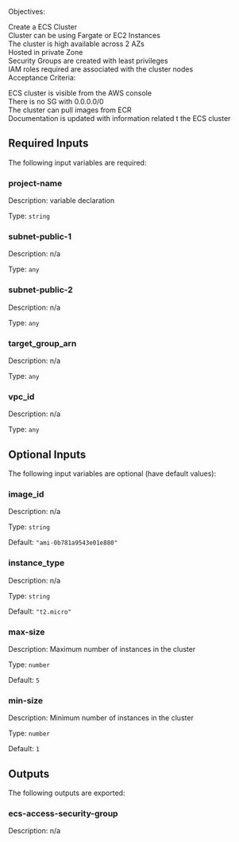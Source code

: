 Objectives:

Create a ECS Cluster  
Cluster can be using Fargate or EC2 Instances  
The cluster is high available across 2 AZs  
Hosted in private Zone  
Security Groups are created with least privileges  
IAM roles required are associated with the cluster nodes  
Acceptance Criteria:

ECS cluster is visible from the AWS console  
There is no SG with 0.0.0.0/0  
The cluster can pull images from ECR  
Documentation is updated with information related t the ECS cluster

## Required Inputs

The following input variables are required:

### project-name

Description: variable declaration

Type: `string`

### subnet-public-1

Description: n/a

Type: `any`

### subnet-public-2

Description: n/a

Type: `any`

### target\_group\_arn

Description: n/a

Type: `any`

### vpc\_id

Description: n/a

Type: `any`

## Optional Inputs

The following input variables are optional (have default values):

### image\_id

Description: n/a

Type: `string`

Default: `"ami-0b781a9543e01e880"`

### instance\_type

Description: n/a

Type: `string`

Default: `"t2.micro"`

### max-size

Description: Maximum number of instances in the cluster

Type: `number`

Default: `5`

### min-size

Description: Minimum number of instances in the cluster

Type: `number`

Default: `1`

## Outputs

The following outputs are exported:

### ecs-access-security-group

Description: n/a

